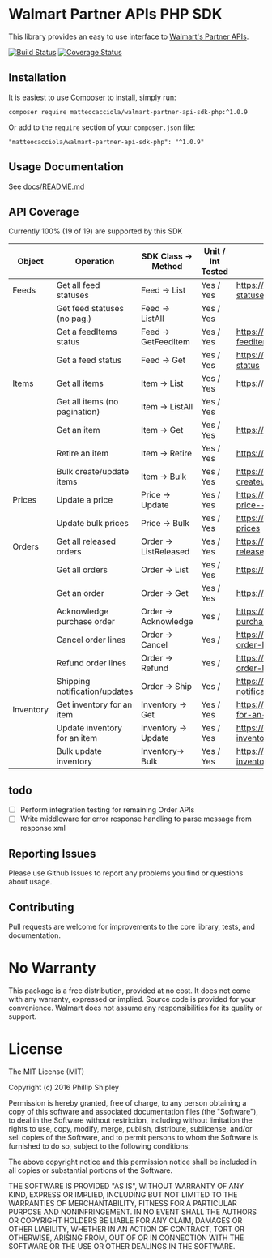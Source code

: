 # Walmart Partner APIs PHP SDK
This library provides an easy to use interface to [Walmart's Partner APIs](https://developer.walmartapis.com/).

[![Build Status](https://travis-ci.org/fillup/walmart-partner-api-sdk-php.svg?branch=master)](https://travis-ci.org/fillup/walmart-partner-api-sdk-php)
[![Coverage Status](https://coveralls.io/repos/github/fillup/walmart-partner-api-sdk-php/badge.svg?branch=master)](https://coveralls.io/github/fillup/walmart-partner-api-sdk-php?branch=master)

## Installation
It is easiest to use [Composer](https://getcomposer.org/) to install, simply run:

    composer require matteocacciola/walmart-partner-api-sdk-php:^1.0.9

Or add to the ```require``` section of your ```composer.json``` file:

    "matteocacciola/walmart-partner-api-sdk-php": "^1.0.9"

## Usage Documentation
 See [docs/README.md](docs/README.md)

## API Coverage
Currently 100% (19 of 19) are supported by this SDK

| Object    | Operation                     | SDK Class -> Method   | Unit / Int Tested   | API Docs |
|-----------|-------------------------------|-----------------------|---------------------|----------|
| Feeds     | Get all feed statuses         | Feed -> List          | Yes / Yes           |https://developer.walmartapis.com/#get-all-feed-statuses         |
|           | Get feed statuses (no pag.)   | Feed -> ListAll       | Yes / Yes           |                                                                 |
|           | Get a feedItems status        | Feed -> GetFeedItem   | Yes / Yes           |https://developer.walmartapis.com/#get-a-feeditems-status        |
|           | Get a feed status             | Feed -> Get           | Yes / Yes           |https://developer.walmartapis.com/#get-a-feed-status             |
| Items     | Get all items                 | Item -> List          | Yes / Yes           |https://developer.walmartapis.com/#get-all-items                 |
|           | Get all items (no pagination) | Item -> ListAll       | Yes / Yes           |                                                                 |
|           | Get an item                   | Item -> Get           | Yes / Yes           |https://developer.walmartapis.com/#get-an-item                   |
|           | Retire an item                | Item -> Retire        | Yes / Yes           |https://developer.walmartapis.com/#retire-an-item                |
|           | Bulk create/update items      | Item -> Bulk          | Yes / Yes           |https://developer.walmartapis.com/#bulk-createupdate-items       |
| Prices    | Update a price                | Price -> Update       | Yes / Yes           |https://developer.walmartapis.com/#update-a-price---v3-endpoint  |
|           | Update bulk prices            | Price -> Bulk         | Yes / Yes           |https://developer.walmartapis.com/#update-bulk-prices            |
| Orders    | Get all released orders       | Order -> ListReleased | Yes / Yes           |https://developer.walmartapis.com/#get-all-released-orders       |
|           | Get all orders                | Order -> List         | Yes / Yes           |https://developer.walmartapis.com/#get-all-orders                |
|           | Get an order                  | Order -> Get          | Yes / Yes           |https://developer.walmartapis.com/#get-an-order                  |
|           | Acknowledge purchase order    | Order -> Acknowledge  | Yes /               |https://developer.walmartapis.com/#acknowledging-purchase-orders |
|           | Cancel order lines            | Order -> Cancel       | Yes /               |https://developer.walmartapis.com/#cancelling-order-lines        |
|           | Refund order lines            | Order -> Refund       | Yes /               |https://developer.walmartapis.com/#refunding-order-lines         |
|           | Shipping notification/updates | Order -> Ship         | Yes /               |https://developer.walmartapis.com/#shipping-notificationsupdates |
| Inventory | Get inventory for an item     | Inventory -> Get      | Yes / Yes           |https://developer.walmartapis.com/#get-inventory-for-an-item     |
|           | Update inventory for an item  | Inventory -> Update   | Yes / Yes           |https://developer.walmartapis.com/#update-inventory-for-an-item  |
|           | Bulk update inventory         | Inventory-> Bulk      | Yes / Yes           |https://developer.walmartapis.com/#bulk-update-inventory         |


## todo
 - [ ] Perform integration testing for remaining Order APIs
 - [ ] Write middleware for error response handling to parse message from response xml

## Reporting Issues
Please use Github Issues to report any problems you find or questions
about usage.

## Contributing
Pull requests are welcome for improvements to the core library, tests,
and documentation.

#  No Warranty

This package is a free distribution, provided at no cost.
It does not come with any warranty, expressed or implied.
Source code is provided for your convenience.
Walmart does not assume any responsibilities for its quality or support.

# License

The MIT License (MIT)

Copyright (c) 2016 Phillip Shipley

Permission is hereby granted, free of charge, to any person obtaining a copy
of this software and associated documentation files (the "Software"), to deal
in the Software without restriction, including without limitation the rights
to use, copy, modify, merge, publish, distribute, sublicense, and/or sell
copies of the Software, and to permit persons to whom the Software is
furnished to do so, subject to the following conditions:

The above copyright notice and this permission notice shall be included in all
copies or substantial portions of the Software.

THE SOFTWARE IS PROVIDED "AS IS", WITHOUT WARRANTY OF ANY KIND, EXPRESS OR
IMPLIED, INCLUDING BUT NOT LIMITED TO THE WARRANTIES OF MERCHANTABILITY,
FITNESS FOR A PARTICULAR PURPOSE AND NONINFRINGEMENT. IN NO EVENT SHALL THE
AUTHORS OR COPYRIGHT HOLDERS BE LIABLE FOR ANY CLAIM, DAMAGES OR OTHER
LIABILITY, WHETHER IN AN ACTION OF CONTRACT, TORT OR OTHERWISE, ARISING FROM,
OUT OF OR IN CONNECTION WITH THE SOFTWARE OR THE USE OR OTHER DEALINGS IN THE
SOFTWARE.
